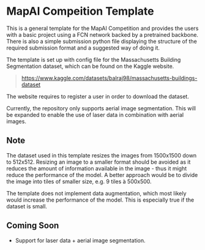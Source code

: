 # MapAI Compeition Template

This is a general template for the MapAI Competition and provides the 
users with a basic project using a FCN network backed by a pretrained backbone. 
There is also a simple submission python file displaying the structure of the 
required submission format and a suggested way of doing it.

The template is set up with config file for the Massachusetts Building Segmentation dataset, 
which can be found on the Kaggle website.
> https://www.kaggle.com/datasets/balraj98/massachusetts-buildings-dataset

The website requires to register a user in order to download the dataset.

Currently, the repository only supports aerial image segmentation. This will be expanded
to enable the use of laser data in combination with aerial images.

## Note

The dataset used in this template resizes the images from 1500x1500 down to 512x512. 
Resizing an image to a smaller format should be avoided as it reduces the amount of 
information available in the image - thus it might reduce the performance of the model.
A better approach would be to divide the image into tiles of smaller size, e.g. 9 tiles à 500x500.

The template does not implement data augmentation, which most likely would increase the performance
of the model. This is especially true if the dataset is small.

## Coming Soon

- Support for laser data + aerial image segmentation.